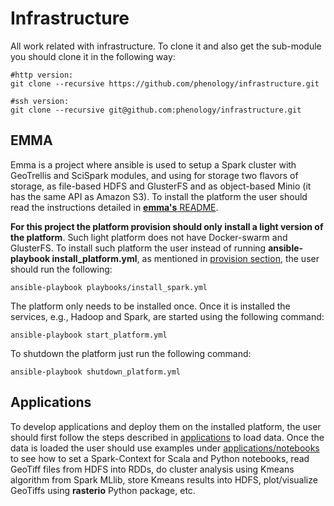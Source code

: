 # Infrastructure
All work related with infrastructure. To clone it and also get the sub-module you should clone it in the following way:
```
#http version:
git clone --recursive https://github.com/phenology/infrastructure.git 

#ssh version:
git clone --recursive git@github.com:phenology/infrastructure.git
```

## EMMA
Emma is a project where ansible is used to setup a Spark cluster with GeoTrellis and SciSpark modules, and using for storage two flavors of storage, as file-based HDFS and GlusterFS and as object-based Minio (it has the same API as Amazon S3). To install the platform the user should read the instructions detailed in [**emma's** README](https://github.com/nlesc-sherlock/emma/blob/master/README.md).

**For this project the platform provision should only install a light version of the platform**. Such light platform does not have Docker-swarm and GlusterFS. To install such platform the user instead of running **ansible-playbook install_platform.yml**, as mentioned in [provision section](https://github.com/nlesc-sherlock/emma/blob/documentation/ansible.md#provision), the user should run the following:
```
ansible-playbook playbooks/install_spark.yml
```

The platform only needs to be installed once. Once it is installed the services, e.g., Hadoop and Spark, are started using the following command:
```
ansible-playbook start_platform.yml
```

To shutdown the platform just run the following command:
```
ansible-playbook shutdown_platform.yml
```

## Applications

To develop applications and deploy them on the installed platform, the user should first follow the steps described in [applications](./applications) to load data. Once the data is loaded the user should use examples under [applications/notebooks](./applications/notebooks) to see how to set a Spark-Context for Scala and Python notebooks, read GeoTiff files from HDFS into RDDs, do cluster analysis using Kmeans algorithm from Spark MLlib, store Kmeans results into HDFS, plot/visualize GeoTiffs using **rasterio** Python package, etc.
